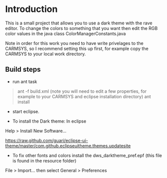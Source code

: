 # Introduction

This is a small project that allows you to use a dark theme with the rave editor. 
To change the colors to something that you want then edit the RGB color values in the java class 
ColorManagerConstants.java

Note in order for this work you need to have write privelages to the CARMSYS, so I recommend setting
this up first, for example copy the CARMSYS to your local work directory. 

## Build steps

* run ant task
> ant -f build.xml
(note you will need to edit a few properties, for example to your CARMSYS and eclipse installation directory)
> ant install

* start eclipse.

* To install the Dark theme:
In eclipse

Help > Install New Software...

https://raw.github.com/guari/eclipse-ui-theme/master/com.github.eclipseuitheme.themes.updatesite

* To fix other fonts and colors install the dws_darktheme_pref.epf
(this file is found in the resource folder)

File > Import... then select General > Preferences


